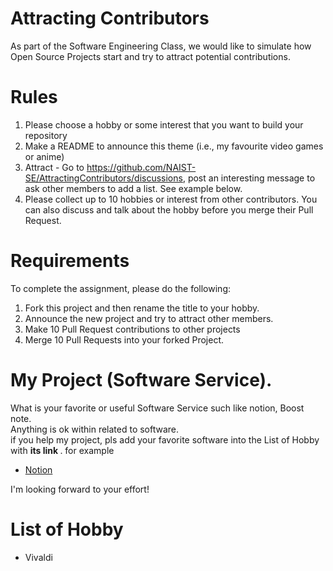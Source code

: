 # Attracting Contributors
As part of the Software Engineering Class, we would like to simulate how Open Source Projects start and try to attract potential contributions.

# Rules

1. Please choose a hobby or some interest that you want to build your repository
2. Make a README to announce this theme (i.e., my favourite video games or anime)
3. Attract - Go to https://github.com/NAIST-SE/AttractingContributors/discussions, post an interesting message to ask other members to add a list. See example below.
4. Please collect up to 10 hobbies or interest from other contributors. You can also discuss and talk about the hobby before you merge their Pull Request.

# Requirements
To complete the assignment, please do the following:
1. Fork this project and then rename the title to your hobby. 
2. Announce the new project and try to attract other members.
3. Make 10 Pull Request contributions to other projects
4. Merge 10 Pull Requests into your forked Project.

# My Project (Software Service). 
What is your favorite or useful Software Service such like notion, Boost note. <br />
Anything is ok within related to software. <br />
if you help my project, pls add your favorite software into the List of Hobby with <strong> its link </strong>.
for example
- [Notion](https://github.com/namekosiru/FavoriteSoftwareService.git)

I'm looking forward to your effort!
# List of Hobby
- Vivaldi
